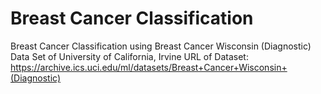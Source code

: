 # Breast Cancer Classification
Breast Cancer Classification using Breast Cancer Wisconsin (Diagnostic) Data Set of University of California, Irvine
URL of Dataset: https://archive.ics.uci.edu/ml/datasets/Breast+Cancer+Wisconsin+(Diagnostic)
